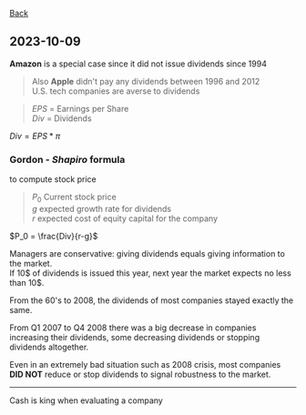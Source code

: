 
[Back](00.md)

## 2023-10-09

**Amazon** is a special case since it did not issue dividends since 1994

>Also **Apple** didn't pay any dividends between 1996 and 2012  
>U.S. tech companies are averse to dividends

>$EPS$ = Earnings per Share  
>$Div$ = Dividends

$Div = EPS * \pi$

### Gordon - *Shapiro* formula
to compute stock price

>$P_0$ Current stock price  
>$g$ expected growth rate for dividends  
>$r$ expected cost of equity capital for the company

$P_0 = \frac{Div}{r-g}$ 

Managers are conservative: giving dividends equals giving information to the market.  
If 10$ of dividends is issued this year, next year the market expects no less than 10$.

From the 60's to 2008, the dividends of most companies stayed exactly the same.  

From Q1 2007 to Q4 2008 there was a big decrease in companies increasing their dividends, some decreasing dividends or stopping dividends altogether.

Even in an extremely bad situation such as 2008 crisis, most companies **DID NOT** reduce or stop dividends to signal robustness to the market.

---

Cash is king when evaluating a company